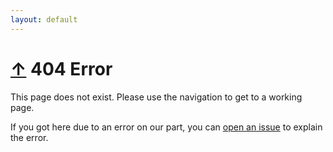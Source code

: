 ```yaml
---
layout: default
---
```


<h1>
	<a href="/">&uarr;</a>
	404 Error
</h1>

This page does not exist. Please use the navigation to get to a working page.

If you got here due to an error on our part,
you can [open an issue](https://github.com/NextCommunity/NextCommunity.github.io/issues/new)
to explain the error.
